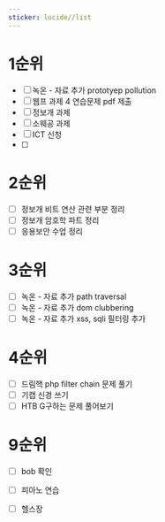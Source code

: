```yaml
---
sticker: lucide//list
---
```

# 1순위
- [ ] 녹온 - 자료 추가 prototyep pollution
- [ ] 웹프 과제 4 연습문제 pdf 제출
- [ ] 정보개 과제
- [ ] 소웨공 과제
- [ ] ICT 신청
- [ ] 

# 2순위
- [ ] 정보개 비트 연산 관련 부분 정리
- [ ] 정보개 암호학 파트 정리
- [ ] 응용보안 수업 정리

# 3순위
- [ ] 녹온 - 자료 추가 path traversal
- [ ] 녹온 - 자료 추가 dom clubbering
- [ ] 녹온 - 자료 추가 xss, sqli 필터링 추가

# 4순위
- [ ] 드림핵 php filter chain 문제 풀기
- [ ] 기캡 신경 쓰기
- [ ] HTB G구하는 문제 풀어보기

# 9순위
- [ ] bob 확인
- [ ] 피아노 연습
- [ ] 헬스장

